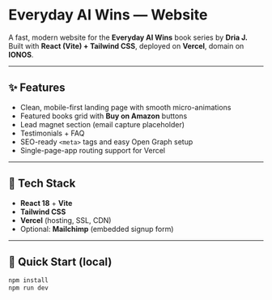 # Everyday AI Wins — Website

A fast, modern website for the **Everyday AI Wins** book series by **Dria J.**  
Built with **React (Vite) + Tailwind CSS**, deployed on **Vercel**, domain on **IONOS**.

---

## ✨ Features
- Clean, mobile-first landing page with smooth micro-animations
- Featured books grid with **Buy on Amazon** buttons
- Lead magnet section (email capture placeholder)
- Testimonials + FAQ
- SEO-ready `<meta>` tags and easy Open Graph setup
- Single-page-app routing support for Vercel

---

## 🧰 Tech Stack
- **React 18** + **Vite**
- **Tailwind CSS**
- **Vercel** (hosting, SSL, CDN)
- Optional: **Mailchimp** (embedded signup form)

---

## 🚀 Quick Start (local)
```bash
npm install
npm run dev
